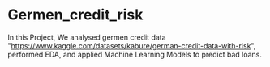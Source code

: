 # Germen_credit_risk

In this Project, We analysed germen credit data "https://www.kaggle.com/datasets/kabure/german-credit-data-with-risk", performed EDA, and applied Machine Learning Models to predict bad loans.
